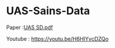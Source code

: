 # UAS-Sains-Data

Paper :[UAS SD.pdf](https://github.com/mycalico/UAS-Sains-Data/files/10471178/UAS.SD.pdf)


Youtube : https://youtu.be/H6HIYvcDZQo

